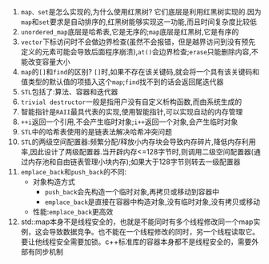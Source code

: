 1. `map、set`是怎么实现的,为什么使用红黑树?
   它们底层是利用红黑树实现的.因为`map`和`set`要求是自动排序的,红黑树能够实现这一功能,而且时间复杂度比较低
2. `unordered_map`底层是哈希表,它是无序的;`map`底层是红黑树,它是有序的
3. `vector`下标访问时不会做边界检查(虽然不会报错，但是越界访问到没有预先定义的元素可能会导致后面程序崩溃),`at()`会边界检查;`erase`只能删除内容,不能改变容量大小
4. `map`的`[]`和`find`的区别?
   `[]`时,如果不存在该关键码,就会将一个具有该关键码和值类型的默认值的项插入这个`map`;`find`找不到的话会返回尾迭代器
5. `STL`包括了:算法、容器和迭代器
6. `trivial destructor`一般是指用户没有自定义析构函数,而由系统生成的
7. 智能指针是`RAII`最具代表的实现,使用智能指针,可以实现自动的内存管理
8. `++i`返回一个引用,不会产生临时对象;`i++`返回一个对象,会产生临时对象
9. `STL`中的哈希表使用的是链表法解决哈希冲突问题
10. `STL`的两级空间配置器:频繁分配/释放小内存块会导致内存碎片,降低内存利用率,因此设计了两级配置器.当开辟内存<=128字节时,则调用二级空间配置器(通过内存池和自由链表管理小块内存);如果大于128字节则转去一级配置器
11. `emplace_back`和`push_back`的不同:
    * 对象构造方式
      - `push_back`会先构造一个临时对象,再拷贝或移动到容器中
      - `emplace_back`是直接在容器中构造对象,没有临时对象,没有拷贝或移动
    * 性能:`emplace_back`更高效  
12. std::map本身不是线程安全的，也就是不能同时有多个线程修改同一个map实例，这会导致数据竞争。也不能在一个线程修改的同时，另一个线程读取它。要让他线程安全需要加锁。c++标准库的容器本身都不是线程安全的，需要外部有同步机制